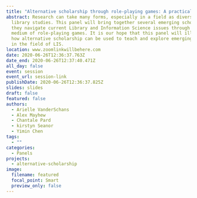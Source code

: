 ```yaml
---
title: "Alternative scholarship through role-playing games: A practical demonstration"
abstract: Research can take many forms, especially in a field as diverse as
  library studies. This panel will bring together several emerging scholars as
  they navigate current Library and Information Science issues through the
  medium of role-playing games. It is our hope that this panel will illustrate
  how alternative scholarship can be used to teach and explore emerging issues
  in the field of LIS.
location: www.zoomlinkwillbehere.com
date: 2020-06-26T12:36:37.763Z
date_end: 2020-06-26T12:37:40.471Z
all_day: false
event: session
event_url: session-link
publishDate: 2020-06-26T12:36:37.825Z
slides: slides
draft: false
featured: false
authors:
  - Arielle VanderSchans
  - Alex Mayhew
  - Chantale Pard
  - kirstyn Seanor
  - Yimin Chen
tags:
  - ""
categories:
  - Panels
projects:
  - alternative-scholarship
image:
  filename: featured
  focal_point: Smart
  preview_only: false
---
```

